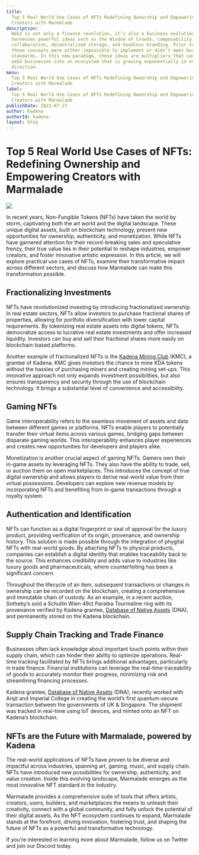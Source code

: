 ```yaml
---
title:
  Top 5 Real World Use Cases of NFTs Redefining Ownership and Empowering
  Creators with Marmalade
description:
  Web3 is not only a finance revolution, it’s also a business evolution that
  harnesses powerful ideas such as the Wisdom of Crowds, composability,
  collaboration, decentralized storage, and headless branding. Prior to web3,
  these concepts were either impossible to implement or didn’t meet business
  standards. In this new paradigm, these ideas are multipliers that can launch
  web2 businesses into an ecosystem that is growing exponentially in every
  direction.
menu:
  Top 5 Real World Use Cases of NFTs Redefining Ownership and Empowering
  Creators with Marmalade
label:
  Top 5 Real World Use Cases of NFTs Redefining Ownership and Empowering
  Creators with Marmalade
publishDate: 2023-07-27
author: Kadena
authorId: kadena
layout: blog
---
```


# Top 5 Real World Use Cases of NFTs: Redefining Ownership and Empowering Creators with Marmalade

![](/assets/blog/2019/1_O0A6f20g8Tmzq-Lv3z_NxA.webp)

In recent years, Non-Fungible Tokens (NFTs) have taken the world by storm,
captivating both the art world and the digital landscape. These unique digital
assets, built on blockchain technology, present new opportunities for ownership,
authenticity, and monetization. While NFTs have garnered attention for their
record-breaking sales and speculative frenzy, their true value lies in their
potential to reshape industries, empower creators, and foster innovative
artistic expression. In this article, we will explore practical use cases of
NFTs, examine their transformative impact across different sectors, and discuss
how Marmalade can make this transformation possible.

## **Fractionalizing Investments**

NFTs have revolutionized investing by introducing fractionalized ownership. In
real estate sectors, NFTs allow investors to purchase fractional shares of
properties, allowing for portfolio diversification with lower capital
requirements. By tokenizing real estate assets into digital tokens, NFTs
democratize access to lucrative real estate investments and offer increased
liquidity. Investors can buy and sell their fractional shares more easily on
blockchain-based platforms.

Another example of fractionalized NFTs is the
[Kadena Mining Club](https://kdamining.club/) (KMC), a grantee of Kadena. KMC
gives investors the chance to mine KDA tokens without the hassles of purchasing
miners and creating mining set-ups. This innovative approach not only expands
investment possibilities, but also ensures transparency and security through the
use of blockchain technology. It brings a substantial level of convenience and
accessibility.

## **Gaming NFTs**

Game interoperability refers to the seamless movement of assets and data between
different games or platforms. NFTs enable players to potentially transfer their
virtual items across various games, bridging gaps between disparate gaming
worlds. This interoperability enhances player experiences and creates new
opportunities for developers and players alike.

Monetization is another crucial aspect of gaming NFTs. Gamers own their in-game
assets by leveraging NFTs. They also have the ability to trade, sell, or auction
them on open marketplaces. This introduces the concept of true digital ownership
and allows players to derive real-world value from their virtual possessions.
Developers can explore new revenue models by incorporating NFTs and benefiting
from in-game transactions through a royalty system.

## **Authentication and Identification**

NFTs can function as a digital fingerprint or seal of approval for the luxury
product, providing verification of its origin, provenance, and ownership
history. This solution is made possible through the integration of phygital NFTs
with real-world goods. By attaching NFTs to physical products, companies can
establish a digital identity that enables traceability back to the source. This
enhances credibility and adds value to industries like luxury goods and
pharmaceuticals, where counterfeiting has been a significant concern.

Throughout the lifecycle of an item, subsequent transactions or changes in
ownership can be recorded on the blockchain, creating a comprehensive and
immutable chain of custody. As an example, in a recent auction, Sotheby’s sold a
Schullin Wien 49ct Paraiba Tourmaline ring with its provenance verified by
Kadena grantee, [Database of Native Assets](https://thedna.tech/) (DNA), and
permanently stored on the Kadena blockchain.

## **Supply Chain Tracking and Trade Finance**

Businesses often lack knowledge about important touch points within their supply
chain, which can hinder their ability to optimize operations. Real-time tracking
facilitated by NFTs brings additional advantages, particularly in trade finance.
Financial institutions can leverage the real-time traceability of goods to
accurately monitor their progress, minimizing risk and streamlining financing
processes.

Kadena grantee, [Database of Native Assets](https://thedna.tech/) (DNA),
recently worked with Arqit and Imperial College in creating the world’s first
quantum-secure transaction between the governments of UK & Singapore. The
shipment was tracked in real-time using IoT devices, and minted onto an NFT on
Kadena’s blockchain.

## **NFTs are the Future with Marmalade, powered by Kadena**

The real-world applications of NFTs have proven to be diverse and impactful
across industries, spanning art, gaming, music, and supply chain. NFTs have
introduced new possibilities for ownership, authenticity, and value creation.
Inside this evolving landscape, Marmalade emerges as the most innovative NFT
standard in the industry.

Marmalade provides a comprehensive suite of tools that offers artists, creators,
users, builders, and marketplaces the means to unleash their creativity, connect
with a global community, and fully unlock the potential of their digital assets.
As the NFT ecosystem continues to expand, Marmalade stands at the forefront,
driving innovation, fostering trust, and shaping the future of NFTs as a
powerful and transformative technology.

If you’re interested in learning more about Marmalade, follow us on Twitter and
join our Discord today.
